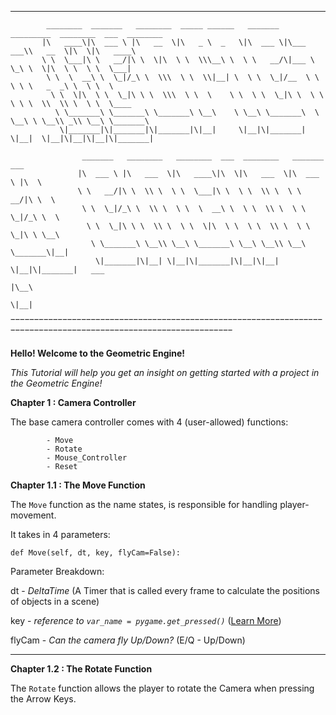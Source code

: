 ________________________________________________________________________________________________________________
            ________  _______   ________  _____ ______   _______  _________  ________  ___  ________     
           |\   ____\|\  ___ \ |\   __  \|\   _ \  _   \|\  ___ \|\___   ___\\   __  \|\  \|\   ____\    
           \ \  \___|\ \   __/|\ \  \|\  \ \  \\\__\ \  \ \   __/\|___ \  \_\ \  \|\  \ \  \ \  \___|    
            \ \  \  __\ \  \_|/_\ \  \\\  \ \  \\|__| \  \ \  \_|/__  \ \  \ \ \   _  _\ \  \ \  \       
             \ \  \|\  \ \  \_|\ \ \  \\\  \ \  \    \ \  \ \  \_|\ \  \ \  \ \ \  \\  \\ \  \ \  \____  
              \ \_______\ \_______\ \_______\ \__\    \ \__\ \_______\  \ \__\ \ \__\\ _\\ \__\ \_______\
               \|_______|\|_______|\|_______|\|__|     \|__|\|_______|   \|__|  \|__|\|__|\|__|\|_______|
                                                                                                                                                                                           
                    _______   ________   ________  ___  ________   _______   ___              
                   |\  ___ \ |\   ___  \|\   ____\|\  \|\   ___  \|\  ___ \ |\  \             
                   \ \   __/|\ \  \\ \  \ \  \___|\ \  \ \  \\ \  \ \   __/|\ \  \            
                    \ \  \_|/_\ \  \\ \  \ \  \  __\ \  \ \  \\ \  \ \  \_|/_\ \  \           
                     \ \  \_|\ \ \  \\ \  \ \  \|\  \ \  \ \  \\ \  \ \  \_|\ \ \__\          
                      \ \_______\ \__\\ \__\ \_______\ \__\ \__\\ \__\ \_______\|__|          
                       \|_______|\|__| \|__|\|_______|\|__|\|__| \|__|\|_______|   ___        
                                                                                  |\__\       
                                                                                  \|__|       

‾‾‾‾‾‾‾‾‾‾‾‾‾‾‾‾‾‾‾‾‾‾‾‾‾‾‾‾‾‾‾‾‾‾‾‾‾‾‾‾‾‾‾‾‾‾‾‾‾‾‾‾‾‾‾‾‾‾‾‾‾‾‾‾‾‾‾‾‾‾‾‾‾‾‾‾‾‾‾‾‾‾‾‾‾‾‾‾‾‾‾‾‾‾‾‾‾‾‾‾‾‾‾‾‾‾‾‾‾‾‾‾‾

**Hello! Welcome to the Geometric Engine!**

_This Tutorial will help you get an insight on getting started with a project in the Geometric Engine!_

**Chapter 1 : Camera Controller**

The base camera controller comes with 4 (user-allowed) functions:
            
            - Move
            - Rotate
            - Mouse_Controller
            - Reset

**Chapter 1.1 : The Move Function**

The `Move` function as the name states, is responsible for handling player-movement.

It takes in 4 parameters:

```
def Move(self, dt, key, flyCam=False):
```
Parameter Breakdown:

  dt - _DeltaTime_ (A Timer that is called every frame to calculate the positions of objects in a scene)
  
  key - _reference to `var_name = pygame.get_pressed()`_ ([Learn More](https://www.pygame.org/docs/ref/key.html#pygame.key.get_pressed))
  
  flyCam - _Can the camera fly Up/Down?_ (E/Q - Up/Down)
__________________________________________
**Chapter 1.2 : The Rotate Function**

The `Rotate` function allows the player to rotate the Camera when pressing the Arrow Keys.
